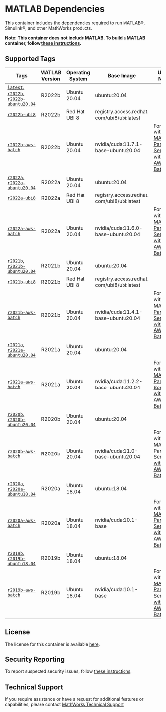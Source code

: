 # MATLAB Dependencies

This container includes the dependencies required to run MATLAB®, Simulink®, and other MathWorks products.

**Note: This container does not include MATLAB.  To build a MATLAB container, follow [these instructions](https://github.com/mathworks-ref-arch/matlab-dockerfile).**

## Supported Tags

| Tags         | MATLAB Version | Operating System | Base Image | Usage Notes |
| ------------ |:--------------:| ---------------- |----------- | ----------- |
|[`latest`, `r2022b`, `r2022b-ubuntu20.04`](https://github.com/mathworks-ref-arch/container-images/blob/main/matlab-deps/r2022b/ubuntu20.04/Dockerfile) | R2022b | Ubuntu 20.04 | ubuntu:20.04 | |
|[`r2022b-ubi8`](https://github.com/mathworks-ref-arch/container-images/blob/main/matlab-deps/r2022b/ubi8/Dockerfile) | R2022b | Red Hat UBI 8 | registry.access.redhat.​com/ubi8/ubi:latest | |
|[`r2022b-aws-batch`](https://github.com/mathworks-ref-arch/container-images/blob/main/matlab-deps/r2022b/aws-batch/Dockerfile) | R2022b | Ubuntu 20.04 | nvidia/cuda:11.7.1-base-ubuntu20.04 | For use with [MATLAB® Parallel Server™ with AWS® Batch](https://github.com/mathworks-ref-arch/matlab-parallel-server-with-aws-batch)|
|[`r2022a`, `r2022a-ubuntu20.04`](https://github.com/mathworks-ref-arch/container-images/blob/main/matlab-deps/r2022a/ubuntu20.04/Dockerfile) | R2022a | Ubuntu 20.04 | ubuntu:20.04 | |
|[`r2022a-ubi8`](https://github.com/mathworks-ref-arch/container-images/blob/main/matlab-deps/r2022a/ubi8/Dockerfile) | R2022a | Red Hat UBI 8 | registry.access.redhat.​com/ubi8/ubi:latest | |
|[`r2022a-aws-batch`](https://github.com/mathworks-ref-arch/container-images/blob/main/matlab-deps/r2022a/aws-batch/Dockerfile) | R2022a | Ubuntu 20.04 | nvidia/cuda:11.6.0-base-ubuntu20.04 | For use with [MATLAB® Parallel Server™ with AWS® Batch](https://github.com/mathworks-ref-arch/matlab-parallel-server-with-aws-batch)|
|[`r2021b`, `r2021b-ubuntu20.04`](https://github.com/mathworks-ref-arch/container-images/blob/main/matlab-deps/r2021b/ubuntu20.04/Dockerfile) | R2021b | Ubuntu 20.04 | ubuntu:20.04 | |
|[`r2021b-ubi8`](https://github.com/mathworks-ref-arch/container-images/blob/main/matlab-deps/r2021b/ubi8/Dockerfile) | R2021b | Red Hat UBI 8 | registry.access.redhat.​com/ubi8/ubi:latest | |
|[`r2021b-aws-batch`](https://github.com/mathworks-ref-arch/container-images/blob/main/matlab-deps/r2021b/aws-batch/Dockerfile) | R2021b | Ubuntu 20.04 | nvidia/cuda:11.4.1-base-ubuntu20.04 | For use with [MATLAB® Parallel Server™ with AWS® Batch](https://github.com/mathworks-ref-arch/matlab-parallel-server-with-aws-batch)|
|[`r2021a`, `r2021a-ubuntu20.04`](https://github.com/mathworks-ref-arch/container-images/blob/main/matlab-deps/r2021a/ubuntu20.04/Dockerfile) | R2021a | Ubuntu 20.04 | ubuntu:20.04 | |
|[`r2021a-aws-batch`](https://github.com/mathworks-ref-arch/container-images/blob/main/matlab-deps/r2021a/aws-batch/Dockerfile) | R2021a | Ubuntu 20.04 | nvidia/cuda:11.2.2-base-ubuntu20.04 | For use with [MATLAB® Parallel Server™ with AWS® Batch](https://github.com/mathworks-ref-arch/matlab-parallel-server-with-aws-batch)|
|[`r2020b`, `r2020b-ubuntu20.04`](https://github.com/mathworks-ref-arch/container-images/blob/main/matlab-deps/r2020b/ubuntu20.04/Dockerfile) | R2020b | Ubuntu 20.04 | ubuntu:20.04 | |
|[`r2020b-aws-batch`](https://github.com/mathworks-ref-arch/container-images/blob/main/matlab-deps/r2020b/aws-batch/Dockerfile) | R2020b | Ubuntu 20.04 | nvidia/cuda:11.0-base-ubuntu20.04 | For use with [MATLAB® Parallel Server™ with AWS® Batch](https://github.com/mathworks-ref-arch/matlab-parallel-server-with-aws-batch)|
|[`r2020a`, `r2020a-ubuntu18.04`](https://github.com/mathworks-ref-arch/container-images/blob/main/matlab-deps/r2020a/ubuntu18.04/Dockerfile) | R2020a | Ubuntu 18.04 | ubuntu:18.04 | |
|[`r2020a-aws-batch`](https://github.com/mathworks-ref-arch/container-images/blob/main/matlab-deps/r2020a/aws-batch/Dockerfile) | R2020a | Ubuntu 18.04 | nvidia/cuda:10.1-base | For use with [MATLAB® Parallel Server™ with AWS® Batch](https://github.com/mathworks-ref-arch/matlab-parallel-server-with-aws-batch)|
|[`r2019b`, `r2019b-ubuntu18.04`](https://github.com/mathworks-ref-arch/container-images/blob/main/matlab-deps/r2019b/ubuntu18.04/Dockerfile) | R2019b | Ubuntu 18.04 | ubuntu:18.04 | |
|[`r2019b-aws-batch`](https://github.com/mathworks-ref-arch/container-images/blob/main/matlab-deps/r2019b/aws-batch/Dockerfile) | R2019b | Ubuntu 18.04 | nvidia/cuda:10.1-base | For use with [MATLAB® Parallel Server™ with AWS® Batch](https://github.com/mathworks-ref-arch/matlab-parallel-server-with-aws-batch)|

## License
The license for this container is available [here](https://github.com/mathworks-ref-arch/container-images/blob/main/LICENSE.md).

## Security Reporting
To report suspected security issues, follow [these instructions](https://github.com/mathworks-ref-arch/container-images/blob/main/SECURITY.md).

## Technical Support
If you require assistance or have a request for additional features or capabilities, please contact [MathWorks Technical Support](https://www.mathworks.com/support/contact_us.html).
